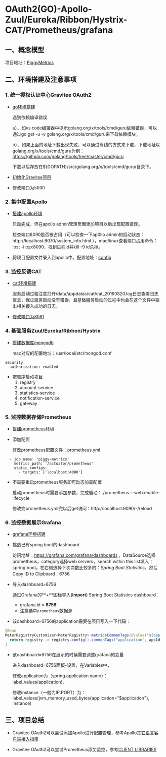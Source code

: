 # OAuth2(GO)-Apollo-Zuul/Eureka/Ribbon/Hystrix-CAT/Prometheus/grafana

## 一、概念模型

项目地址：[PiggyMetrics](https://github.com/sqshq/PiggyMetrics)

## 二、环境搭建及注意事项

### 1. 统一授权认证中心Gravitee OAuth2

- [go环境搭建](https://github.com/spring2go/gravitee_lab/tree/master/lab01)

  遇到依赖编译错误

  a）、如vs code编辑器中提示golang.org/x/tools/cmd/guru依赖错误，可以通过go get -u -v golang.org/x/tools/cmd/guru来下载依赖模块。

  b）、如果上面的地址下载出现失败，可以通过离线的方式来下载，下载地址以golang.org/x/tools/cmd/guru为例：https://github.com/golang/tools/tree/master/cmd/guru

  下载以后存放在${GOPATH}/src/golang.org/x/tools/cmd/guru/目录下。

- [初始化Gravitee项目](https://github.com/spring2go/gravitee_lab/tree/master/lab02)

- 修改端口为5000

### 2. 集中配置Apollo

- [搭建apollo环境](https://github.com/spring2go/apollo_lab/tree/master/lab01)

  启动完成，但在apollo admin管理页面添加项目以后出现配置错误。

  检查端口8090是否被占用（可以检查一下ap0llo admin的启动状态：http://localhost:8070/system_info.html ），mac/linux查看端口占用命令：lost -i tcp:8090，找到进程id并kill -9 id杀掉。

- 将项目配置文件录入到apollo中。配置地址：[config](https://github.com/spring2go/piggymetrics/tree/master/config)

### 3. 监控反馈CAT

- [cat环境搭建](https://github.com/spring2go/cat_lab/tree/master/lab01)

  服务启动过程注意打开/data/appdatas/cat/cat_20190820.log日志查看日志信息，保证服务启动没有错误，且基础服务启动的过程中也会在这个文件中输出相关接入成功的日志。

- [修改端口为8081](https://github.com/spring2go/case_study_lab/tree/master/lab04)

### 4. 基础服务Zuul/Eureka/Ribbon/Hystrix

- [搭建数据库mongodb](https://github.com/spring2go/case_study_lab/tree/master/lab01)

  mac对应的配置地址：/usr/local/etc/mongod.conf

```properties
security:
  authorization: enabled
```

- 按顺序启动项目
  1. registry
  2. account-service
  3. statistics-service
  4. notification-service
  5. gateway

### 5. 监控数据存储Prometheus

- [搭建prometheus环境](https://github.com/spring2go/prom_lab/tree/master/lab01)

- 添加配置

  修改prometheus配置文件：prometheus.yml
```properties
  - job_name: 'piggy-metrics'
    metrics_path: '/actuator/prometheus'
    static_configs:
      - targets: ['localhost:4000']
```

- 不需要重启prometheus服务即可动态加载配置

  启动prometheus时需要添加参数，完成启动：./prometheus --web.enable-lifecycle

  修改完prometheus.yml完以后get访问：http://localhost:9090/-/reload

### 6. 监控数据展示Grafana

- [grafana环境搭建](https://github.com/spring2go/prom_lab/tree/master/lab02)

- 挑选已有spring boot的dashboard

  访问地址：https://grafana.com/grafana/dashboards ，DataSource选择prometheus，category选择web servers，search within this list填入：spring boot。在右侧选择下次次数比较多的：*Spring Boot Statistics*，然后Copy ID to Clipboard：6756

- 导入dashboard=6756

  通过Grafana的**+**图标导入(**Import**) Spring Boot Statistics dashboard：

  - grafana id = **6756**
  - 注意选中`prometheus`数据源
  
- 该dashboard=6756的application需要在项目写入一下代码：

```java
@Bean
MeterRegistryCustomizer<MeterRegistry> metricsCommonTags(@Value("${app.id}") String appId) {
  return registry -> registry.config().commonTags("application", appId);
}
```
- 该dashboard=6756在展示的时候需要调整grafana的变量

  进入dashboard=6756面板-设置，在Variables中，

  修改application为（spring.application.name）：label_values(application)，

  修改instance（一般为IP:PORT）为：label_values(jvm_memory_used_bytes{application="$application"}, instance)

## 三、项目总结

- Gravitee OAuth2可以尝试添加Apollo进行配置管理，参考Apollo[其它语言客户端接入指南](https://github.com/ctripcorp/apollo/wiki/%E5%85%B6%E5%AE%83%E8%AF%AD%E8%A8%80%E5%AE%A2%E6%88%B7%E7%AB%AF%E6%8E%A5%E5%85%A5%E6%8C%87%E5%8D%97)

- Gravitee OAuth2可以尝试Prometheus添加监控，参考[CLIENT LIBRARIES](https://prometheus.io/docs/instrumenting/clientlibs/)